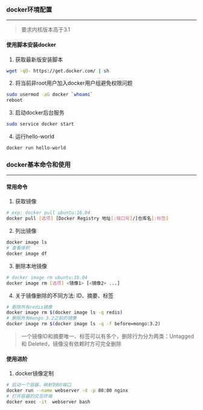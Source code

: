 ### docker环境配置
________________
> 要求内核版本高于3.1

#### 使用脚本安装docker

1. 获取最新版安装脚本
```sh
wget -qO- https://get.docker.com/ | sh
```

2. 将当前非root用户加入docker用户组避免权限问题
```sh
sudo usermod -aG docker `whoami`
reboot
```

3. 启动docker后台服务
```sh
sudo service docker start
```

4. 运行hello-world
```sh
docker run hello-world
```

### docker基本命令和使用
______________________

#### 常用命令
1. 获取镜像
```sh
# exp: docker pull ubuntu:16.04
docker pull [选项] [Docker Registry 地址[:端口号]/]仓库名[:标签]
```

2. 列出镜像
```sh
docker image ls
# 查看体积
docker image df
```

3. 删除本地镜像
```sh
# docker image rm ubuntu:16.04
docker image rm [选项] <镜像1> [<镜像2> ...]
```

4. 关于镜像删除的不同方法: ID、摘要、标签
```sh
# 删除所有redis镜像
docker image rm $(docker image ls -q redis)
# 删除所有mongo 3.2之前的镜像
docker image rm $(docker image ls -q -f before=mongo:3.2)
```
>一个镜像ID和摘要唯一、标签可以有多个，删除行为分为两类：Untagged 和 Deleted，镜像没有依赖时方可完全删除  


#### 使用进阶

1. docker镜像定制
```sh
# 启动一个容器，映射到80端口
docker run --name webserver -d -p 80:80 nginx
# 打开容器的交互终端
docker exec -it  webserver bash
```

